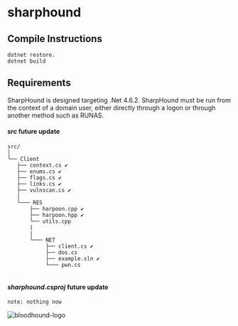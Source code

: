# sharphound

## Compile Instructions

```
dotnet restore.
dotnet build
```

## Requirements

SharpHound is designed targeting .Net 4.6.2. SharpHound must be run from the context of a domain user, either directly through a logon or through another method such as RUNAS.

#### ***src*** future update

```
src/
│
└── Client
   ├── context.cs ✔              
   ├── enums.cs ✔
   ├── flags.cs ✔
   ├── links.cs ✔
   ├── vulnscan.cs ✔   
   |
   └─── RES
       ├── harpoon.cpp ✔
       ├── harpoon.hpp ✔
       └── utils.cpp 
       |
       |
       └─── NET
            ├── client.cs ✔
            ├── dos.cs
            ├── example.sln ✔
            └─── pwn.cs
            
```

#### ***sharphound.csproj*** future update

```
note: nothing now
```

![bloodhound-logo](https://github.com/Sulaimannabdul/sharphound/assets/151133481/8ff5cadd-b696-4089-9830-69446a4c28bd)
